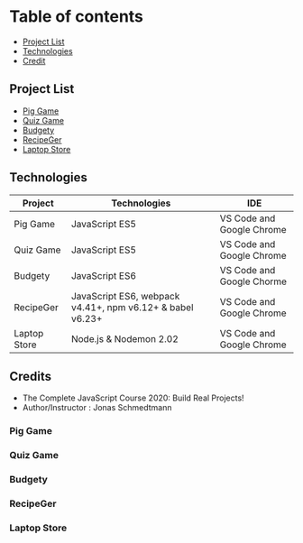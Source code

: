# Table of contents
* [Project List](#project-list)
* [Technologies](#technologies)
* [Credit](#Credits)





## Project List
* [Pig Game](#Pig-Game)
* [Quiz Game](#Quiz-Game)
* [Budgety](#Budget-App)
* [RecipeGer](#Recipe-App)
* [Laptop Store](#Laptop-Store)

## Technologies

Project       | Technologies        |    IDE               |              
------------- | -------------       | -------------        | 
Pig Game      | JavaScript ES5      | VS Code and Google Chrome  |              
Quiz Game     | JavaScript ES5      | VS Code and Google Chrome   |              
Budgety       | JavaScript ES6      | VS Code and Google Chorme   |
RecipeGer     | JavaScript ES6, webpack v4.41+, npm v6.12+ & babel v6.23+       | VS Code and Google Chrome   |               
Laptop Store  | Node.js & Nodemon 2.02             | VS Code and Google Chrome   |
              
## Credits
  * The Complete JavaScript Course 2020: Build Real Projects!
  * Author/Instructor : Jonas Schmedtmann




### Pig Game         
### Quiz Game
### Budgety
### RecipeGer
### Laptop Store
